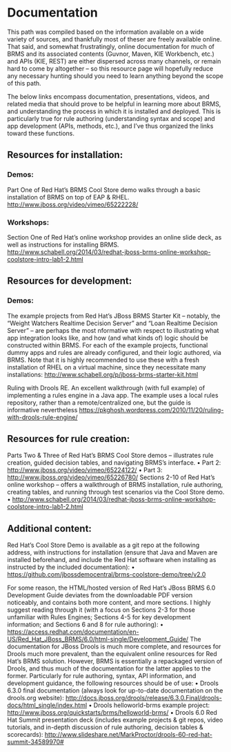 # Documentation

This path was compiled based on the information available on a wide variety of sources, and thankfully most of theser are freely available online. That said, and somewhat frustratingly, online documentation for much of BRMS and its associated contents (Guvnor, Maven, KIE Workbench, etc.) and APIs (KIE, REST) are either dispersed across many channels, or remain hard to come by altogether – so this resource page will hopefully reduce any necessary hunting should you need to learn anything beyond the scope of this path.

The below links encompass documentation, presentations, videos, and related media that should prove to be helpful in learning more about BRMS, and understanding the process in which it is installed and deployed. This is particularly true for rule authoring (understanding syntax and scope) and app development (APIs, methods, etc.), and I’ve thus organized the links toward these functions.

## Resources for installation:

### Demos:

Part One of Red Hat’s BRMS Cool Store demo walks through a basic installation of BRMS on top of EAP & RHEL. http://www.jboss.org/video/vimeo/65222228/

### Workshops:

Section One of Red Hat’s online workshop provides an online slide deck, as well as instructions for installing BRMS. http://www.schabell.org/2014/03/redhat-jboss-brms-online-workshop-coolstore-intro-lab1-2.html

## Resources for development:

### Demos:

The example projects from Red Hat’s JBoss BRMS Starter Kit – notably, the “Weight Watchers Realtime Decision Server” and “Loan Realtime Decision Server” – are perhaps the most nformative with respect to illustrating what app integration looks like, and how (and what kinds of) logic should be constructed within BRMS. For each of the example projects, functional dummy apps and rules are already configured, and their logic authored, via BRMS. Note that it is highly recommended to use these with a fresh installation of RHEL on a virtual machine, since they necessitate many installations: http://www.schabell.org/p/jboss-brms-starter-kit.html

Ruling with Drools RE. An excellent walkthrough (with full example) of implementing a rules engine in a Java app. The example uses a local rules repository, rather than a remote/centralized one, but the guide is informative nevertheless https://pkghosh.wordpress.com/2010/11/20/ruling-with-drools-rule-engine/ 

## Resources for rule creation:

Parts Two & Three of Red Hat’s BRMS Cool Store demos – illustrates rule creation, guided decision tables, and navigating BRMS’s interface.
•	Part 2: http://www.jboss.org/video/vimeo/65224122/
•	Part 3: http://www.jboss.org/video/vimeo/65226780/
Sections 2-10 of Red Hat’s online workshop – offers  a walkthrough of BRMS installation, rule authoring, creating tables, and running through test scenarios via the Cool Store demo.
•	http://www.schabell.org/2014/03/redhat-jboss-brms-online-workshop-coolstore-intro-lab1-2.html

## Additional content:
Red Hat’s Cool Store Demo is available as a git repo at the following address, with instructions for installation (ensure that Java and Maven are installed beforehand, and include the Red Hat software when installing as instructed by the included documentation):
•	https://github.com/jbossdemocentral/brms-coolstore-demo/tree/v2.0

For some reason, the HTML/hosted version of Red Hat’s JBoss BRMS 6.0 Development Guide deviates from the downloadable PDF version noticeably, and contains both more content, and more sections. I highly suggest reading through it (with a focus on Sections 2-3 for those unfamiliar with Rules Engines; Sections 4-5 for key development information; and Sections 6 and 8 for rule authoring):
•	https://access.redhat.com/documentation/en-US/Red_Hat_JBoss_BRMS/6.0/html-single/Development_Guide/ 
The documentation for JBoss Drools is much more complete, and resources for Drools much more prevalent, than the equivalent online resources for Red Hat’s BRMS solution. However, BRMS is essentially a repackaged version of Drools, and thus much of the documentation for the latter applies to the former. Particularly for rule authoring, syntax, API information, and development guidance, the following resources should be of use:
•	Drools 6.3.0 final documentation (always look for up-to-date documentation on the drools.org website): http://docs.jboss.org/drools/release/6.3.0.Final/drools-docs/html_single/index.html
•	Drools helloworld-brms example project: http://www.jboss.org/quickstarts/brms/helloworld-brms/
•	Drools 6.0 Red Hat Summit presentation deck (includes example projects & git repos, video tutorials, and in-depth discussion of rule authoring, decision tables & scorecards): http://www.slideshare.net/MarkProctor/drools-60-red-hat-summit-34589970#

